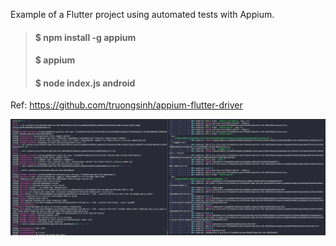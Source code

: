 Example of a Flutter project using automated tests with Appium.

>#### $ npm install -g appium
>#### $ appium
>#### $ node index.js android

Ref:
https://github.com/truongsinh/appium-flutter-driver

<img src="Appium-Log.PNG" width="1000">
